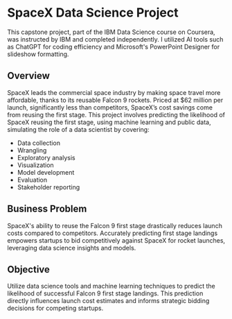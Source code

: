 # SpaceX Data Science Project 

This capstone project, part of the IBM Data Science course on Coursera, was instructed by IBM and completed independently. I utilized AI tools such as ChatGPT for coding efficiency and Microsoft's PowerPoint Designer for slideshow formatting.


## Overview

SpaceX leads the commercial space industry by making space travel more affordable, thanks to its reusable Falcon 9 rockets. Priced at $62 million per launch, significantly less than competitors, SpaceX’s cost savings come from reusing the first stage. This project involves predicting the likelihood of SpaceX reusing the first stage, using machine learning and public data, simulating the role of a data scientist by covering:

- Data collection
- Wrangling
- Exploratory analysis
- Visualization
- Model development
- Evaluation
- Stakeholder reporting

## Business Problem

SpaceX's ability to reuse the Falcon 9 first stage drastically reduces launch costs compared to competitors. Accurately predicting first stage landings empowers startups to bid competitively against SpaceX for rocket launches, leveraging data science insights and models.

## Objective

Utilize data science tools and machine learning techniques to predict the likelihood of successful Falcon 9 first stage landings. This prediction directly influences launch cost estimates and informs strategic bidding decisions for competing startups.


